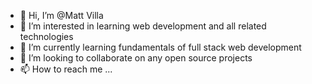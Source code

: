 - 👋 Hi, I’m @Matt Villa
- 👀 I’m interested in learning web development and all related technologies
- 🌱 I’m currently learning fundamentals of full stack web development
- 💞️ I’m looking to collaborate on any open source projects
- 📫 How to reach me ...

<!---
mv805/mv805 is a ✨ special ✨ repository because its `README.md` (this file) appears on your GitHub profile.
You can click the Preview link to take a look at your changes.
--->
